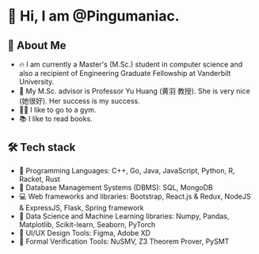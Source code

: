 # 👋 Hi, I am @Pingumaniac. 

## 👨 About Me 

* 🔥 I am currently a Master's (M.Sc.) student in computer science and also a recipient of Engineering Graduate Fellowship at Vanderbilt University.
* 🌱 My M.Sc. advisor is Professor Yu Huang (黄羽 教授). She is very nice (她很好). Her success is my success.
* 🏋️‍♂️ I like to go to a gym.
* 📚 I like to read books.

## 🛠 Tech stack 
* 💎 Programming Languages: C++, Go, Java, JavaScript, Python, R, Racket, Rust
* 🪭 Database Management Systems (DBMS): SQL, MongoDB
* 💻 Web frameworks and libraries: Bootstrap, React.js & Redux, NodeJS & ExpressJS, Flask, Spring framework
* 💊 Data Science and Machine Learning libraries: Numpy, Pandas, Matplotlib, Scikit-learn, Seaborn, PyTorch
* 🔮 UI/UX Design Tools: Figma, Adobe XD
* 🔫 Formal Verification Tools: NuSMV, Z3 Theorem Prover, PySMT

<!---
Pingumaniac/Pingumaniac is a ✨ special ✨ repository because its `README.md` (this file) appears on your GitHub profile.
You can click the Preview link to take a look at your changes.
--->
